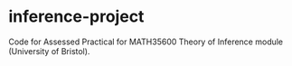 # inference-project

Code for Assessed Practical for MATH35600 Theory of Inference module (University of Bristol).  
